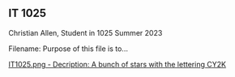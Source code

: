 ## IT 1025

Christian Allen, Student in 1025 Summer 2023

Filename: Purpose of this file is to...

[IT1025.png - Decription: A bunch of stars with the lettering CY2K](https://new.express.adobe.com/id/urn:aaid:sc:US:f6e703ed-ffc7-5d34-a4c2-1a5c6b6477cc)
